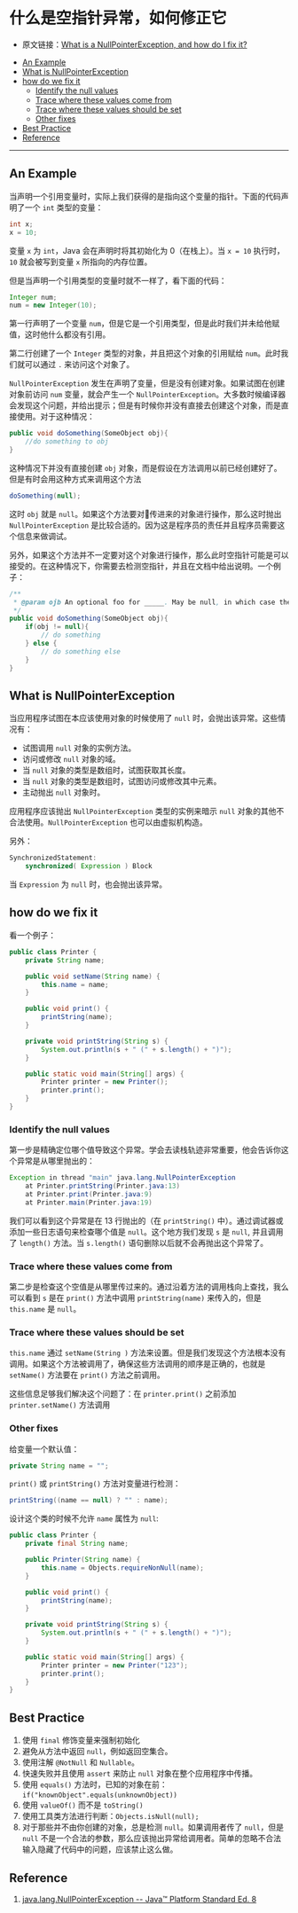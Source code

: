 # 什么是空指针异常，如何修正它

- 原文链接：[What is a NullPointerException, and how do I fix it?](https://stackoverflow.com/questions/218384/what-is-a-nullpointerexception-and-how-do-i-fix-it)

<!-- TOC -->

- [An Example](#an-example)
- [What is NullPointerException](#what-is-nullpointerexception)
- [how do we fix it](#how-do-we-fix-it)
    - [Identify the null values](#identify-the-null-values)
    - [Trace where these values come from](#trace-where-these-values-come-from)
    - [Trace where these values should be set](#trace-where-these-values-should-be-set)
    - [Other fixes](#other-fixes)
- [Best Practice](#best-practice)
- [Reference](#reference)

<!-- /TOC -->

---

## An Example

当声明一个引用变量时，实际上我们获得的是指向这个变量的指针。下面的代码声明了一个 `int` 类型的变量：

```java
int x;
x = 10;
```

变量 `x` 为 `int`，Java 会在声明时将其初始化为 0（在栈上）。当 `x = 10` 执行时，`10` 就会被写到变量 `x` 所指向的内存位置。

但是当声明一个引用类型的变量时就不一样了，看下面的代码：

```java
Integer num;
num = new Integer(10);
```

第一行声明了一个变量 `num`，但是它是一个引用类型，但是此时我们并未给他赋值，这时他什么都没有引用。

第二行创建了一个 `Integer` 类型的对象，并且把这个对象的引用赋给 `num`。此时我们就可以通过 `.` 来访问这个对象了。

`NullPointerException` 发生在声明了变量，但是没有创建对象。如果试图在创建对象前访问 `num` 变量，就会产生一个 `NullPointerException`。大多数时候编译器会发现这个问题，并给出提示；但是有时候你并没有直接去创建这个对象，而是直接使用。对于这种情况：

```java
public void doSomething(SomeObject obj){
    //do something to obj
}
```

这种情况下并没有直接创建 `obj` 对象，而是假设在方法调用以前已经创建好了。但是有时会用这种方式来调用这个方法

```java
doSomething(null);
```

这时 `obj` 就是 `null`。如果这个方法要对传进来的对象进行操作，那么这时抛出 `NullPointerException` 是比较合适的。因为这是程序员的责任并且程序员需要这个信息来做调试。

另外，如果这个方法并不一定要对这个对象进行操作，那么此时空指针可能是可以接受的。在这种情况下，你需要去检测空指针，并且在文档中给出说明。一个例子：

```java
/**
 * @param ojb An optional foo for _____. May be null, in which case the result will be _____.
 */
public void doSomething(SomeObject obj){
    if(obj != null){
        // do something
    } else {
        // do something else
    }
}
```


## What is NullPointerException

当应用程序试图在本应该使用对象的时候使用了 `null` 时，会抛出该异常。这些情况有：
- 试图调用 `null` 对象的实例方法。
- 访问或修改 `null` 对象的域。
- 当 `null` 对象的类型是数组时，试图获取其长度。
- 当 `null` 对象的类型是数组时，试图访问或修改其中元素。
- 主动抛出 `null` 对象时。

应用程序应该抛出 `NullPointerException` 类型的实例来暗示 `null` 对象的其他不合法使用。`NullPointerException` 也可以由虚拟机构造。

另外：
```java
SynchronizedStatement:
    synchronized( Expression ) Block
```

当 `Expression` 为 `null` 时，也会抛出该异常。

## how do we fix it

看一个例子：
```java
public class Printer {
    private String name;

    public void setName(String name) {
        this.name = name;
    }

    public void print() {
        printString(name);
    }

    private void printString(String s) {
        System.out.println(s + " (" + s.length() + ")");
    }

    public static void main(String[] args) {
        Printer printer = new Printer();
        printer.print();
    }
}
```

### Identify the null values

第一步是精确定位哪个值导致这个异常。学会去读栈轨迹非常重要，他会告诉你这个异常是从哪里抛出的：

```java
Exception in thread "main" java.lang.NullPointerException
    at Printer.printString(Printer.java:13)
    at Printer.print(Printer.java:9)
    at Printer.main(Printer.java:19)
```

我们可以看到这个异常是在 13 行抛出的（在 `printString()` 中）。通过调试器或添加一些日志语句来检查哪个值是 `null`。这个地方我们发现 `s` 是 `null`, 并且调用了 `length()` 方法。当 `s.length()` 语句删除以后就不会再抛出这个异常了。

### Trace where these values come from

第二步是检查这个空值是从哪里传过来的。通过沿着方法的调用栈向上查找，我么可以看到 `s` 是在 `print()` 方法中调用 `printString(name)` 来传入的，但是 `this.name` 是 `null`。

### Trace where these values should be set

`this.name` 通过 `setName(String )` 方法来设置。但是我们发现这个方法根本没有调用。如果这个方法被调用了，确保这些方法调用的顺序是正确的，也就是 `setName()` 方法要在 `print()` 方法之前调用。

这些信息足够我们解决这个问题了：在 `printer.print()` 之前添加 `printer.setName()` 方法调用

### Other fixes

给变量一个默认值：

```java
private String name = "";
```

`print()` 或 `printString()` 方法对变量进行检测：

```java
printString((name == null) ? "" : name);
```

设计这个类的时候不允许 `name` 属性为 `null`:

```java
public class Printer {
    private final String name;

    public Printer(String name) {
        this.name = Objects.requireNonNull(name);
    }

    public void print() {
        printString(name);
    }

    private void printString(String s) {
        System.out.println(s + " (" + s.length() + ")");
    }

    public static void main(String[] args) {
        Printer printer = new Printer("123");
        printer.print();
    }
}
```

## Best Practice

1. 使用 `final` 修饰变量来强制初始化
1. 避免从方法中返回 `null`，例如返回空集合。
1. 使用注解 `@NotNull` 和 `Nullable`。
1. 快速失败并且使用 `assert` 来防止 `null` 对象在整个应用程序中传播。
1. 使用 `equals()` 方法时，已知的对象在前：`if("knownObject".equals(unknownObject))`
1. 使用 `valueOf()` 而不是 `toString()`
1. 使用工具类方法进行判断：`Objects.isNull(null);`
1. 对于那些并不由你创建的对象，总是检测 `null`。如果调用者传了 `null`，但是 `null` 不是一个合法的参数，那么应该抛出异常给调用者。简单的忽略不合法输入隐藏了代码中的问题，应该禁止这么做。

## Reference

1. [java.lang.NullPointerException -- Java™ Platform Standard Ed. 8](https://docs.oracle.com/javase/8/docs/api/)
